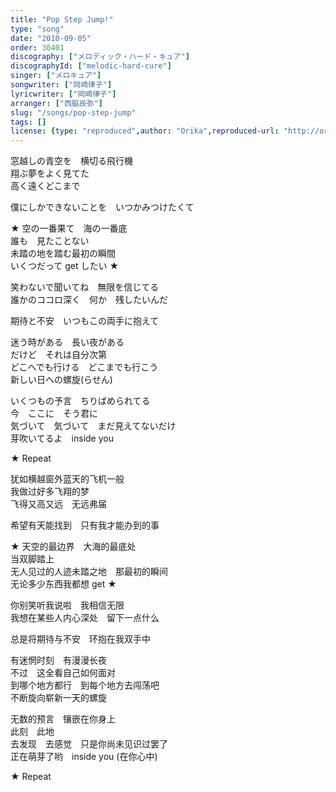 ```yaml
---
title: "Pop Step Jump!"
type: "song"
date: "2010-09-05"
order: 30401
discography: ["メロディック・ハード・キュア"]
discographyId: ["melodic-hard-cure"]
singer: ["メロキュア"]
songwriter: ["岡崎律子"]
lyricwriter: ["岡崎律子"]
arranger: ["西脇辰弥"]
slug: "/songs/pop-step-jump"
tags: []
license: {type: "reproduced",author: "Orika",reproduced-url: "http://orikamushi.myweb.hinet.net/",reproduced-website: "織歌蟲網站"}
---
```


窓越しの青空を　横切る飛行機   
翔ぶ夢をよく見てた   
高く遠くどこまで   
  
僕にしかできないことを　いつかみつけたくて   
  
★ 空の一番果て　海の一番底   
誰も　見たことない   
未踏の地を踏む最初の瞬間   
いくつだって get したい ★   
  
笑わないで聞いてね　無限を信じてる   
誰かのココロ深く　何か　残したいんだ   
  
期待と不安　いつもこの両手に抱えて   
  
迷う時がある　長い夜がある   
だけど　それは自分次第   
どこへでも行ける　どこまでも行こう   
新しい日への螺旋(らせん)   
  
いくつもの予言　ちりばめられてる   
今　ここに　そう君に   
気づいて　気づいて　まだ見えてないだけ   
芽吹いてるよ　inside you   
  
★ Repeat  
  
  <!-- 翻译 -->

犹如横越窗外蓝天的飞机一般  
我做过好多飞翔的梦  
飞得又高又远　无远弗届  
  
希望有天能找到　只有我才能办到的事  
  
★ 天空的最边界　大海的最底处  
当双脚踏上  
无人见过的人迹未踏之地　那最初的瞬间  
无论多少东西我都想 get ★   
  
你别笑听我说啦　我相信无限  
我想在某些人内心深处　留下一点什么  
  
总是将期待与不安　环抱在我双手中  
  
有迷惘时刻　有漫漫长夜  
不过　这全看自己如何面对  
到哪个地方都行　到每个地方去闯荡吧  
不断旋向崭新一天的螺旋  
  
无数的预言　镶嵌在你身上  
此刻　此地  
去发现　去感觉　只是你尚未见识过罢了  
正在萌芽了哟　inside you (在你心中)  
  
★ Repeat
